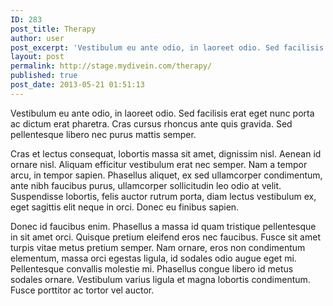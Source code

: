 ```yaml
---
ID: 283
post_title: Therapy
author: user
post_excerpt: 'Vestibulum eu ante odio, in laoreet odio. Sed facilisis erat eget nunc porta ac dictum erat pharetra. Cras cursus rhoncus ante quis gravida. Sed pellentesque libero nec purus mattis semper.<!--more-->'
layout: post
permalink: http://stage.mydivein.com/therapy/
published: true
post_date: 2013-05-21 01:51:13
---
```

Vestibulum eu ante odio, in laoreet odio. Sed facilisis erat eget nunc porta ac dictum erat pharetra. Cras cursus rhoncus ante quis gravida. Sed pellentesque libero nec purus mattis semper.<!--more-->

Cras et lectus consequat, lobortis massa sit amet, dignissim nisl. Aenean id ornare nisl. Aliquam efficitur vestibulum erat nec semper. Nam a tempor arcu, in tempor sapien. Phasellus aliquet, ex sed ullamcorper condimentum, ante nibh faucibus purus, ullamcorper sollicitudin leo odio at velit. Suspendisse lobortis, felis auctor rutrum porta, diam lectus vestibulum ex, eget sagittis elit neque in orci. Donec eu finibus sapien.

Donec id faucibus enim. Phasellus a massa id quam tristique pellentesque in sit amet orci. Quisque pretium eleifend eros nec faucibus. Fusce sit amet turpis vitae metus pretium semper. Nam ornare, eros non condimentum elementum, massa orci egestas ligula, id sodales odio augue eget mi. Pellentesque convallis molestie mi. Phasellus congue libero id metus sodales ornare. Vestibulum varius ligula et magna lobortis condimentum. Fusce porttitor ac tortor vel auctor.